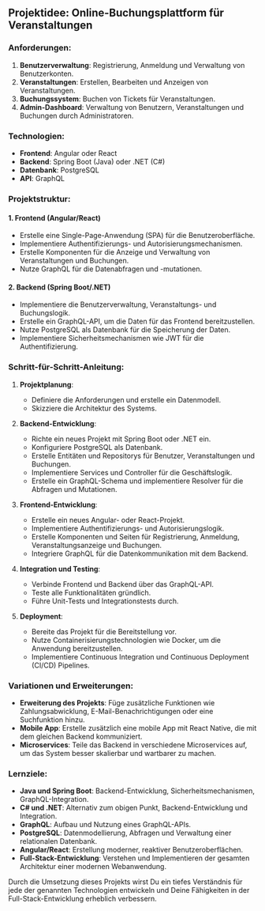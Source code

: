 ## Projektidee: Online-Buchungsplattform für Veranstaltungen

### Anforderungen:
1. **Benutzerverwaltung**: Registrierung, Anmeldung und Verwaltung von Benutzerkonten.
2. **Veranstaltungen**: Erstellen, Bearbeiten und Anzeigen von Veranstaltungen.
3. **Buchungssystem**: Buchen von Tickets für Veranstaltungen.
4. **Admin-Dashboard**: Verwaltung von Benutzern, Veranstaltungen und Buchungen durch Administratoren.

### Technologien:
- **Frontend**: Angular oder React
- **Backend**: Spring Boot (Java) oder .NET (C#)
- **Datenbank**: PostgreSQL
- **API**: GraphQL

### Projektstruktur:

#### 1. Frontend (Angular/React)
- Erstelle eine Single-Page-Anwendung (SPA) für die Benutzeroberfläche.
- Implementiere Authentifizierungs- und Autorisierungsmechanismen.
- Erstelle Komponenten für die Anzeige und Verwaltung von Veranstaltungen und Buchungen.
- Nutze GraphQL für die Datenabfragen und -mutationen.

#### 2. Backend (Spring Boot/.NET)
- Implementiere die Benutzerverwaltung, Veranstaltungs- und Buchungslogik.
- Erstelle ein GraphQL-API, um die Daten für das Frontend bereitzustellen.
- Nutze PostgreSQL als Datenbank für die Speicherung der Daten.
- Implementiere Sicherheitsmechanismen wie JWT für die Authentifizierung.

### Schritt-für-Schritt-Anleitung:

1. **Projektplanung**:
   - Definiere die Anforderungen und erstelle ein Datenmodell.
   - Skizziere die Architektur des Systems.

2. **Backend-Entwicklung**:
   - Richte ein neues Projekt mit Spring Boot oder .NET ein.
   - Konfiguriere PostgreSQL als Datenbank.
   - Erstelle Entitäten und Repositorys für Benutzer, Veranstaltungen und Buchungen.
   - Implementiere Services und Controller für die Geschäftslogik.
   - Erstelle ein GraphQL-Schema und implementiere Resolver für die Abfragen und Mutationen.

3. **Frontend-Entwicklung**:
   - Erstelle ein neues Angular- oder React-Projekt.
   - Implementiere Authentifizierungs- und Autorisierungslogik.
   - Erstelle Komponenten und Seiten für Registrierung, Anmeldung, Veranstaltungsanzeige und Buchungen.
   - Integriere GraphQL für die Datenkommunikation mit dem Backend.

4. **Integration und Testing**:
   - Verbinde Frontend und Backend über das GraphQL-API.
   - Teste alle Funktionalitäten gründlich.
   - Führe Unit-Tests und Integrationstests durch.

5. **Deployment**:
   - Bereite das Projekt für die Bereitstellung vor.
   - Nutze Containerisierungstechnologien wie Docker, um die Anwendung bereitzustellen.
   - Implementiere Continuous Integration und Continuous Deployment (CI/CD) Pipelines.

### Variationen und Erweiterungen:
- **Erweiterung des Projekts**: Füge zusätzliche Funktionen wie Zahlungsabwicklung, E-Mail-Benachrichtigungen oder eine Suchfunktion hinzu.
- **Mobile App**: Erstelle zusätzlich eine mobile App mit React Native, die mit dem gleichen Backend kommuniziert.
- **Microservices**: Teile das Backend in verschiedene Microservices auf, um das System besser skalierbar und wartbarer zu machen.

### Lernziele:
- **Java und Spring Boot**: Backend-Entwicklung, Sicherheitsmechanismen, GraphQL-Integration.
- **C# und .NET**: Alternativ zum obigen Punkt, Backend-Entwicklung und Integration.
- **GraphQL**: Aufbau und Nutzung eines GraphQL-APIs.
- **PostgreSQL**: Datenmodellierung, Abfragen und Verwaltung einer relationalen Datenbank.
- **Angular/React**: Erstellung moderner, reaktiver Benutzeroberflächen.
- **Full-Stack-Entwicklung**: Verstehen und Implementieren der gesamten Architektur einer modernen Webanwendung.

Durch die Umsetzung dieses Projekts wirst Du ein tiefes Verständnis für jede der genannten Technologien entwickeln und Deine Fähigkeiten in der Full-Stack-Entwicklung erheblich verbessern.